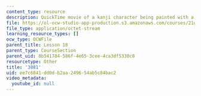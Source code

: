 ```yaml
---
content_type: resource
description: QuickTime movie of a kanji character being painted with a brush.
file: https://ol-ocw-studio-app-production.s3.amazonaws.com/courses/21g-504-japanese-iv-spring-2009/ee7c6841dd0db2aa249654ab5c84bac2_3881.mov
file_type: application/octet-stream
learning_resource_types: []
ocw_type: OCWFile
parent_title: Lesson 18
parent_type: CourseSection
parent_uid: 8b541784-586f-4e65-3cee-4ca3df5330c8
resourcetype: Other
title: '3881'
uid: ee7c6841-dd0d-b2aa-2496-54ab5c84bac2
video_metadata:
  youtube_id: null
---
```

